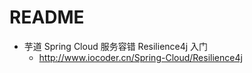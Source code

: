 # README

- 芋道 Spring Cloud 服务容错 Resilience4j 入门
    - <http://www.iocoder.cn/Spring-Cloud/Resilience4j>
